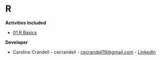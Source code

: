 # R

**Activities Included**

- [01 R Basics](/Code%20Samples/R/01%20R%20Basics)

**Developer**

- Caroline Crandell - cecrandell - cecrandell19@gmail.com - [LinkedIn](https://www.linkedin.com/in/carolinecrandell/)
